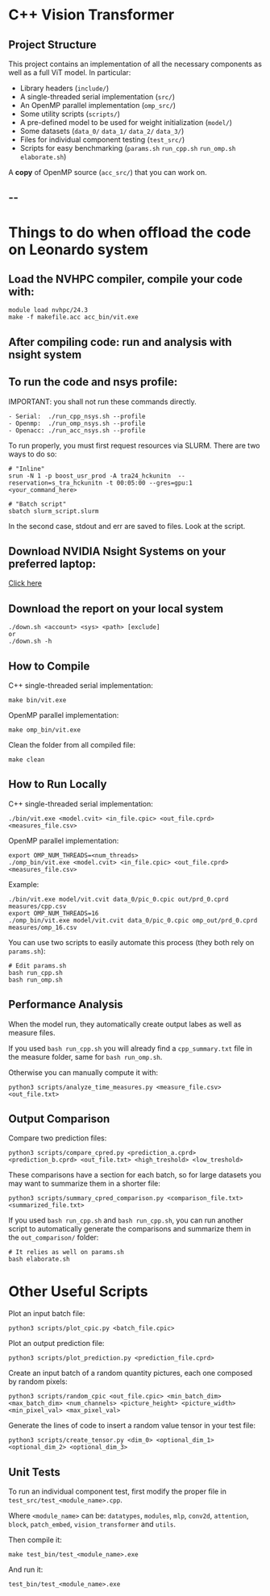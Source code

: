 # C++ Vision Transformer

## Project Structure

This project contains an implementation of all the necessary components as well as a full ViT model. In particular:
- Library headers (`include/`)
- A single-threaded serial implementation (`src/`)
- An OpenMP parallel implementation (`omp_src/`)
- Some utility scripts (`scripts/`)
- A pre-defined model to be used for weight initialization (`model/`)
- Some datasets (`data_0/` `data_1/` `data_2/` `data_3/`)
- Files for individual component testing (`test_src/`)
- Scripts for easy benchmarking (`params.sh` `run_cpp.sh` `run_omp.sh` `elaborate.sh`)

A **copy** of OpenMP source (`acc_src/`) that you can work on.

## --
# Things to do when offload the code on Leonardo system 

## Load the NVHPC compiler, compile your code with: 
```
module load nvhpc/24.3
make -f makefile.acc acc_bin/vit.exe
```

## After compiling code: run and analysis with nsight system

## To run the code and nsys profile:
IMPORTANT: you shall not run these commands directly.

```
- Serial:  ./run_cpp_nsys.sh --profile 
- Openmp:  ./run_omp_nsys.sh --profile
- Openacc: ./run_acc_nsys.sh --profile
```

To run properly, you must first request resources via SLURM. There are two ways to do so:
```
# "Inline"
srun -N 1 -p boost_usr_prod -A tra24_hckunitn  --reservation=s_tra_hckunitn -t 00:05:00 --gres=gpu:1 <your_command_here>

# "Batch script"
sbatch slurm_script.slurm
```
In the second case, stdout and err are saved to files. Look at the script.

## Download NVIDIA Nsight Systems on your preferred laptop:

[Click here](https://developer.nvidia.com/nsight-systems/get-started)

## Download the report on your local system 
```
./down.sh <account> <sys> <path> [exclude]
or
./down.sh -h
```

## How to Compile

C++ single-threaded serial implementation:
```
make bin/vit.exe
```

OpenMP parallel implementation:
```
make omp_bin/vit.exe
```

Clean the folder from all compiled file:
```
make clean
```

## How to Run Locally

C++ single-threaded serial implementation:
```
./bin/vit.exe <model.cvit> <in_file.cpic> <out_file.cprd> <measures_file.csv>
```

OpenMP parallel implementation:
```
export OMP_NUM_THREADS=<num_threads>
./omp_bin/vit.exe <model.cvit> <in_file.cpic> <out_file.cprd> <measures_file.csv>
```

Example:
```
./bin/vit.exe model/vit.cvit data_0/pic_0.cpic out/prd_0.cprd measures/cpp.csv
export OMP_NUM_THREADS=16
./omp_bin/vit.exe model/vit.cvit data_0/pic_0.cpic omp_out/prd_0.cprd measures/omp_16.csv
```

You can use two scripts to easily automate this process (they both rely on `params.sh`):
```
# Edit params.sh
bash run_cpp.sh
bash run_omp.sh
```

## Performance Analysis

When the model run, they automatically create output labes as well as measure files.

If you used `bash run_cpp.sh` you will already find a `cpp_summary.txt` file in the measure folder, same for `bash run_omp.sh`.

Otherwise you can manually compute it with:
```
python3 scripts/analyze_time_measures.py <measure_file.csv> <out_file.txt>
```

## Output Comparison

Compare two prediction files:
```
python3 scripts/compare_cpred.py <prediction_a.cprd> <prediction_b.cprd> <out_file.txt> <high_treshold> <low_treshold>
```

These comparisons have a section for each batch, so for large datasets you may want to summarize them in a shorter file:
```
python3 scripts/summary_cpred_comparison.py <comparison_file.txt> <summarized_file.txt>
```

If you used `bash run_cpp.sh` and `bash run_cpp.sh`, you can run another script to automatically generate the comparisons and summarize them
in the `out_comparison/` folder:
```
# It relies as well on params.sh
bash elaborate.sh
```

# Other Useful Scripts

Plot an input batch file:
```
python3 scripts/plot_cpic.py <batch_file.cpic>
```

Plot an output prediction file:
```
python3 scripts/plot_prediction.py <prediction_file.cprd>
```

Create an input batch of a random quantity pictures, each one composed by random pixels:
```
python3 scripts/random_cpic <out_file.cpic> <min_batch_dim> <max_batch_dim> <num_channels> <picture_height> <picture_width> <min_pixel_val> <max_pixel_val>
```

Generate the lines of code to insert a random value tensor in your test file:
```
python3 scripts/create_tensor.py <dim_0> <optional_dim_1> <optional_dim_2> <optional_dim_3>
```

## Unit Tests

To run an individual component test, first modify the proper file in `test_src/test_<module_name>.cpp`.

Where `<module_name>` can be: `datatypes`, `modules`, `mlp`, `conv2d`, `attention`, `block`, `patch_embed`, `vision_transformer` and `utils`.

Then compile it:
```
make test_bin/test_<module_name>.exe
```
And run it:
```
test_bin/test_<module_name>.exe
```